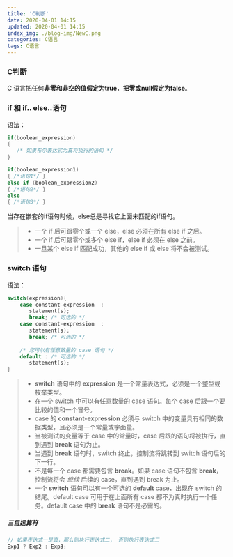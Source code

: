 ```yaml
---
title: 'C判断'
date: 2020-04-01 14:15
updated: 2020-04-01 14:15
index_img: ./blog-img/NewC.png
categories: C语言
tags: C语言
---
```


### C判断

<p>C 语言把任何<strong>非零和非空的值假定为true</strong>，<strong>把零或null假定为false</strong>。</p>

### if 和 if.. else..语句

<p>语法：</p>

```c
if(boolean_expression)
{
   /* 如果布尔表达式为真将执行的语句 */
}

if(boolean_expression1)
{ /*语句1*/ }
else if (boolean_expression2) 
{ /*语句2*/ }
else
{ /*语句3*/ }
```

<p>当存在嵌套的if语句时候，else总是寻找它上面未匹配的if语句。</p>

>- 一个 if 后可跟零个或一个 else，else 必须在所有 else if 之后。
>- 一个 if 后可跟零个或多个 else if，else if 必须在 else 之前。
>- 一旦某个 else if 匹配成功，其他的 else if 或 else 将不会被测试。

### switch 语句

语法：

```c
switch(expression){
    case constant-expression  :
       statement(s);
       break; /* 可选的 */
    case constant-expression  :
       statement(s);
       break; /* 可选的 */
  
    /* 您可以有任意数量的 case 语句 */
    default : /* 可选的 */
       statement(s);
}
```

>- **switch** 语句中的 **expression** 是一个常量表达式，必须是一个整型或枚举类型。
>- 在一个 switch 中可以有任意数量的 case 语句。每个 case 后跟一个要比较的值和一个冒号。
>- case 的 **constant-expression** 必须与 switch 中的变量具有相同的数据类型，且必须是一个常量或字面量。
>- 当被测试的变量等于 case 中的常量时，case 后跟的语句将被执行，直到遇到 **break** 语句为止。
>- 当遇到 **break** 语句时，switch 终止，控制流将跳转到 switch 语句后的下一行。
>- 不是每一个 case 都需要包含 **break**。如果 case 语句不包含 **break**，控制流将会 *继续* 后续的 case，直到遇到 break 为止。
>- 一个 **switch** 语句可以有一个可选的 **default** case，出现在 switch 的结尾。default case 可用于在上面所有 case 都不为真时执行一个任务。default case 中的 **break** 语句不是必需的。

##### 三目运算符

```c
// 如果表达式一是真，那么则执行表达式二， 否则执行表达式三
Exp1 ? Exp2 : Exp3;
```

